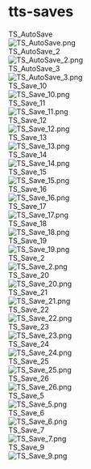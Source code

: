 # tts-saves
TS_AutoSave
<br>
![TS_AutoSave.png](TS_AutoSave.png)
<br>
TS_AutoSave_2
<br>
![TS_AutoSave_2.png](TS_AutoSave_2.png)
<br>
TS_AutoSave_3
<br>
![TS_AutoSave_3.png](TS_AutoSave_3.png)
<br>
TS_Save_10
<br>
![TS_Save_10.png](TS_Save_10.png)
<br>
TS_Save_11
<br>
![TS_Save_11.png](TS_Save_11.png)
<br>
TS_Save_12
<br>
![TS_Save_12.png](TS_Save_12.png)
<br>
TS_Save_13
<br>
![TS_Save_13.png](TS_Save_13.png)
<br>
TS_Save_14
<br>
![TS_Save_14.png](TS_Save_14.png)
<br>
TS_Save_15
<br>
![TS_Save_15.png](TS_Save_15.png)
<br>
TS_Save_16
<br>
![TS_Save_16.png](TS_Save_16.png)
<br>
TS_Save_17
<br>
![TS_Save_17.png](TS_Save_17.png)
<br>
TS_Save_18
<br>
![TS_Save_18.png](TS_Save_18.png)
<br>
TS_Save_19
<br>
![TS_Save_19.png](TS_Save_19.png)
<br>
TS_Save_2
<br>
![TS_Save_2.png](TS_Save_2.png)
<br>
TS_Save_20
<br>
![TS_Save_20.png](TS_Save_20.png)
<br>
TS_Save_21
<br>
![TS_Save_21.png](TS_Save_21.png)
<br>
TS_Save_22
<br>
![TS_Save_22.png](TS_Save_22.png)
<br>
TS_Save_23
<br>
![TS_Save_23.png](TS_Save_23.png)
<br>
TS_Save_24
<br>
![TS_Save_24.png](TS_Save_24.png)
<br>
TS_Save_25
<br>
![TS_Save_25.png](TS_Save_25.png)
<br>
TS_Save_26
<br>
![TS_Save_26.png](TS_Save_26.png)
<br>
TS_Save_5
<br>
![TS_Save_5.png](TS_Save_5.png)
<br>
TS_Save_6
<br>
![TS_Save_6.png](TS_Save_6.png)
<br>
TS_Save_7
<br>
![TS_Save_7.png](TS_Save_7.png)
<br>
TS_Save_9
<br>
![TS_Save_9.png](TS_Save_9.png)
<br>
